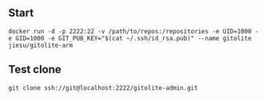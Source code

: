 ## Start
```
docker run -d -p 2222:22 -v /path/to/repos:/repositories -e UID=1000 -e GID=1000 -e GIT_PUB_KEY="$(cat ~/.ssh/id_rsa.pub)" --name gitolite jiesu/gitolite-arm
```

## Test clone
```
git clone ssh://git@localhost:2222/gitolite-admin.git
```

